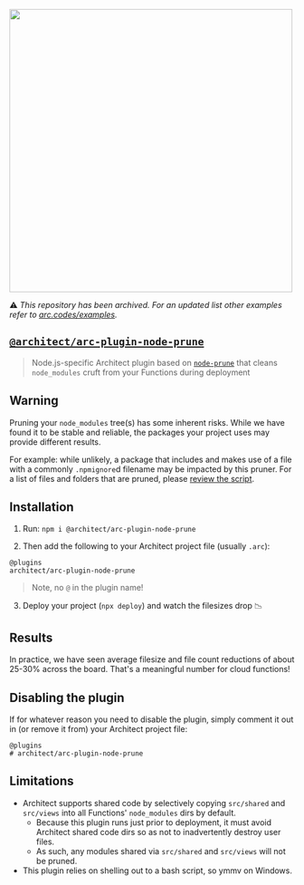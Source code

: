 [<img src="https://s3-us-west-2.amazonaws.com/arc.codes/architect-logo-500b@2x.png" width=500>](https://www.npmjs.com/package/@architect/architect)

⚠️ *This repository has been archived. For an updated list other examples refer to [arc.codes/examples](https://arc.codes/examples).*

## [`@architect/arc-plugin-node-prune`](https://www.npmjs.com/package/@architect/arc-plugin-node-prune)

> Node.js-specific Architect plugin based on [`node-prune`](https://github.com/tuananh/node-prune) that cleans `node_modules` cruft from your Functions during deployment


## Warning

Pruning your `node_modules` tree(s) has some inherent risks. While we have found it to be stable and reliable, the packages your project uses may provide different results.

For example: while unlikely, a package that includes and makes use of a file with a commonly `.npmignore`d filename may be impacted by this pruner. For a list of files and folders that are pruned, please [review the script](https://github.com/arc-repos/arc-plugin-node-prune/blob/master/prune.sh).


## Installation

1. Run: `npm i @architect/arc-plugin-node-prune`

2. Then add the following to your Architect project file (usually `.arc`):

```
@plugins
architect/arc-plugin-node-prune
```

> Note, no `@` in the plugin name!

3. Deploy your project (`npx deploy`) and watch the filesizes drop 📉


## Results

In practice, we have seen average filesize and file count reductions of about 25-30% across the board. That's a meaningful number for cloud functions!


## Disabling the plugin

If for whatever reason you need to disable the plugin, simply comment it out in (or remove it from) your Architect project file:

```
@plugins
# architect/arc-plugin-node-prune
```


## Limitations

- Architect supports shared code by selectively copying `src/shared` and `src/views` into all Functions' `node_modules` dirs by default.
  - Because this plugin runs just prior to deployment, it must avoid Architect shared code dirs so as not to inadvertently destroy user files.
  - As such, any modules shared via `src/shared` and `src/views` will not be pruned.
- This plugin relies on shelling out to a bash script, so ymmv on Windows.
